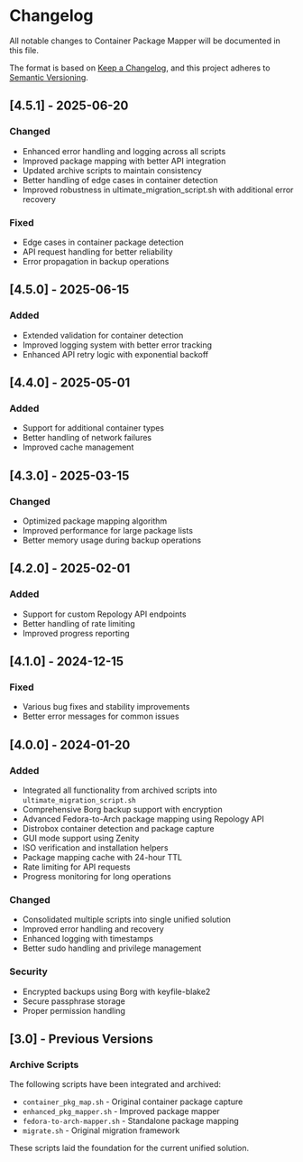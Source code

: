 # Changelog

All notable changes to Container Package Mapper will be documented in this file.

The format is based on [Keep a Changelog](https://keepachangelog.com/en/1.0.0/),
and this project adheres to [Semantic Versioning](https://semver.org/spec/v2.0.0.html).

## [4.5.1] - 2025-06-20

### Changed
- Enhanced error handling and logging across all scripts
- Improved package mapping with better API integration
- Updated archive scripts to maintain consistency
- Better handling of edge cases in container detection
- Improved robustness in ultimate_migration_script.sh with additional error recovery

### Fixed
- Edge cases in container package detection
- API request handling for better reliability
- Error propagation in backup operations

## [4.5.0] - 2025-06-15

### Added
- Extended validation for container detection
- Improved logging system with better error tracking
- Enhanced API retry logic with exponential backoff

## [4.4.0] - 2025-05-01

### Added
- Support for additional container types
- Better handling of network failures
- Improved cache management

## [4.3.0] - 2025-03-15

### Changed
- Optimized package mapping algorithm
- Improved performance for large package lists
- Better memory usage during backup operations

## [4.2.0] - 2025-02-01

### Added
- Support for custom Repology API endpoints
- Better handling of rate limiting
- Improved progress reporting

## [4.1.0] - 2024-12-15

### Fixed
- Various bug fixes and stability improvements
- Better error messages for common issues

## [4.0.0] - 2024-01-20

### Added
- Integrated all functionality from archived scripts into `ultimate_migration_script.sh`
- Comprehensive Borg backup support with encryption
- Advanced Fedora-to-Arch package mapping using Repology API
- Distrobox container detection and package capture
- GUI mode support using Zenity
- ISO verification and installation helpers
- Package mapping cache with 24-hour TTL
- Rate limiting for API requests
- Progress monitoring for long operations

### Changed
- Consolidated multiple scripts into single unified solution
- Improved error handling and recovery
- Enhanced logging with timestamps
- Better sudo handling and privilege management

### Security
- Encrypted backups using Borg with keyfile-blake2
- Secure passphrase storage
- Proper permission handling

## [3.0] - Previous Versions

### Archive Scripts
The following scripts have been integrated and archived:
- `container_pkg_map.sh` - Original container package capture
- `enhanced_pkg_mapper.sh` - Improved package mapper
- `fedora-to-arch-mapper.sh` - Standalone package mapping
- `migrate.sh` - Original migration framework

These scripts laid the foundation for the current unified solution.